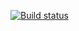[![Build status](https://ci.appveyor.com/api/projects/status/usf1ewp7x1g7ecxy?svg=true)](https://ci.appveyor.com/project/VEVparashut/pageobjects)